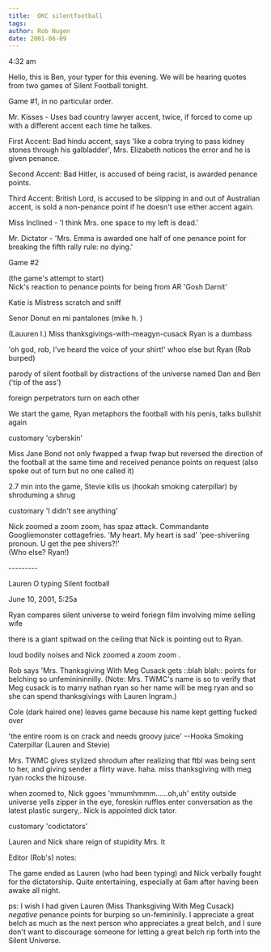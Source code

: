 ```yaml
---
title:  OKC silentfootball
tags: 
author: Rob Nugen
date: 2001-06-09
---
```


<p class=date>4:32 am</p>

<p>Hello,  this is Ben, your typer for this evening. We
will be hearing quotes from two games of Silent Football tonight.</p>

<p class=date>Game #1, in no particular order.</p>

<p>Mr. Kisses - Uses bad country lawyer accent, twice, if
forced to come up with a different accent each time he
talkes.</p>

<p>First Accent: Bad hindu accent, says 'like a cobra
trying to pass kidney stones through his galbladder',
Mrs. Elizabeth notices the error and he is given
penance.</p>

<p>Second Accent: Bad Hitler, is accused of being racist,
is awarded penance points.</p>

<p>Third Accent: British Lord, is accused to be slipping
in and out of Australian accent, is sold  a
non-penance point if he doesn't use either accent
again.</p>

<p>Miss Inclined - 'I think Mrs. one space to my left is
dead.'</p>

<p>Mr. Dictator - 'Mrs. Emma is awarded one half of one
penance point for breaking the fifth rally rule: no
dying.'</p>

<p class=date>Game #2</p>

<p>(the game's attempt to start)
<br>Nick's reaction to penance points for being from AR
'Gosh Darnit'</p>

<p>Katie is Mistress scratch and sniff</p>

<p>Senor Donut  en   mi  pantalones (mike h. )</p>

<p>(Lauuren I.)  Miss  thanksgivings-with-meagyn-cusack
Ryan is a dumbass</p>

<p>'oh god, rob, I've heard the voice of  your shirt!' 
whoo else  but Ryan (Rob burped)</p>

<p>parody 
of silent football by  distractions  of the  universe
named Dan and Ben ('tip  of the ass')</p>

<p>foreign perpetrators turn on each other</p>

<p>We  start the game,  Ryan metaphors  the football with
his penis, talks  bullshit again</p>

<p>customary 'cyberskin'</p>

<p>Miss Jane Bond not only fwapped a fwap  fwap but
reversed the direction of the football at the same
time and received penance points on request (also
spoke out of turn but no one called  it)</p>

<p>2.7 min into the game, Stevie kills us (hookah smoking
caterpillar) by shroduming a shrug</p>

<p>customary 'I didn't see anything'</p>

<p>Nick zoomed a zoom zoom, has spaz attack.  Commandante
Googliemonster cottagefries. 'My heart. My heart is
sad' 'pee-shiveriing pronoun. U get the pee shivers?!'
<br>(Who else? Ryan!)</p>

<p>---------</p>

<p>Lauren O typing Silent football</p>

<p class=date>June 10, 2001, 5:25a</p>

<p>Ryan 
compares silent universe to weird foriegn film
involving mime selling wife</p>

<p>there is a giant spitwad on the  ceiling that  Nick 
is  pointing out to Ryan.</p>

<p>loud bodily noises and Nick zoomed a zoom zoom .</p>

<p>Rob says 'Mrs. Thanksgiving With Meg Cusack gets ::blah  blah:: points for 
belching  so unfeminininnilly.  (Note: Mrs. TWMC's
name is so to verify that Meg cusack is to marry
nathan ryan so her name will be meg ryan and so she
can spend   thanksgivings with Lauren Ingram.)</p>

<p>Cole (dark haired one)  leaves game because his  name kept
getting fucked over</p>

<p>'the entire room is on  crack and needs groovy juice' 
--Hooka Smoking Caterpillar (Lauren and Stevie)</p>

<p>Mrs. TWMC   gives stylized shrodum after realizing
that ftbl was being sent to her, and giving sender  a
flirty wave.   haha.   miss thanksgiving  with  meg
ryan rocks the hizouse.</p>

<p>when zoomed to,  Nick ggoes 'mmumhmmm......oh,uh' 
entity outside  universe yells zipper in the eye,
foreskin ruffles enter conversation as the latest
plastic surgery,. Nick is appointed dick tator.</p>

<p>customary  'codictators'</p>

<p>Lauren and Nick  share reign of stupidity
Mrs. It</p>

<p class=note>Editor (Rob's) notes:</p>

<p class=note>The game ended as Lauren (who had been typing) and Nick
verbally fought for the dictatorship.  Quite entertaining, especially
at 6am after having been awake all night.</p>

<p class=note>ps: I wish I had given Lauren (Miss Thanksgiving With
Meg Cusack) <em>negative</em> penance points for burping so
un-femininily.  I appreciate a great belch as much as the next person
who appreciates a great belch, and I sure don't want to discourage
someone for letting a great belch rip forth into the Silent
Universe.</p>

